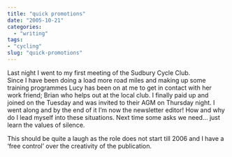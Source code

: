 ```yaml
---
title: "quick promotions"
date: "2005-10-21"
categories: 
  - "writing"
tags:
- "cycling"
slug: "quick-promotions"
---
```


Last night I went to my first meeting of the Sudbury Cycle Club.  
Since I have been doing a load more road miles and making up some training programmes Lucy has been on at me to get in contact with her work friend; Brian who helps out at the local club. I finally paid up and joined on the Tuesday and was invited to their AGM on Thursday night. I went along and by the end of it I’m now the newsletter editor! How and why do I lead myself into these situations. Next time some asks we need… just learn the values of silence.  

This should be quite a laugh as the role does not start till 2006 and I have a ‘free control’ over the creativity of the publication.
